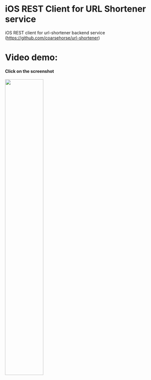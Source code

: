 # iOS REST Client for URL Shortener service
iOS REST client for url-shortener backend service (https://github.com/coarsehorse/url-shortener)

# Video demo:
#### Click on the screenshot
[<img src="https://theimless.top/uploads/images/358-dfa695bdfa147cefc50f016b391f20e1.png" width="50%">](https://youtu.be/b67J0P88jfs)

